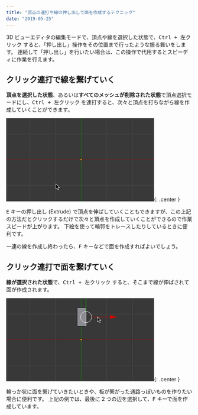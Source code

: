 ```yaml
---
title: "頂点の連打や線の押し出しで面を作成するテクニック"
date: "2019-05-25"
---
```


3D ビューエディタの編集モードで、頂点や線を選択した状態で、<kbd>Ctrl + 左クリック</kbd> すると、「押し出し」操作をその位置まで行ったような振る舞いをします。
連続して「押し出し」を行いたい場合は、この操作で代用するとスピーディに作業を行えます。

クリック連打で線を繋げていく
----

**頂点を選択した状態**、あるいは**すべてのメッシュが削除された状態**で頂点選択モードにし、<kbd>Ctrl + 左クリック</kbd> を連打すると、次々と頂点を打ちながら線を作成していくことができます。

![extrude-vertex-001.gif](./extrude-vertex-001.gif){: .center }

<kbd>E</kbd> キーの押し出し (Extrude) で頂点を伸ばしていくこともできますが、この上記の方法だとクリックするだけで次々と頂点を作成していくことができるので作業スピードが上がります。
下絵を使って輪郭をトレースしたりしているときに便利です。

一連の線を作成し終わったら、<kbd>F</kbd> キーなどで面を作成すればよいでしょう。


クリック連打で面を繋げていく
----

**線が選択された状態**で、<kbd>Ctrl + 左クリック</kbd> すると、そこまで線が伸ばされて面が作成されます。

![extrude-vertex-002.gif](./extrude-vertex-002.gif){: .center }

輪っか状に面を繋げていきたいときや、板が繋がった通路っぽいものを作りたい場合に便利です。
上記の例では、最後に 2 つの辺を選択して、<kbd>F</kbd> キーで面を作成しています。

